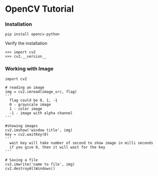 # OpenCV Tutorial

### Installation
`pip install opencv-python` 

Verify the installation
~~~
>>> import cv2
>>> cv2.__version__
~~~

### Working with Image
~~~
import cv2

# reading an image
img = cv2.imread(image_src, flag) 
'''
  flag could be 0, 1, -1
  0 - grayscale image
  1 - color image
  -1 - image with alpha channel
'''

#showing images
cv2.imshow('window title', img)
key = cv2.waitKey(0)
'''
  wait key will take number of second to show image in milli seconds
  if you give 0, then it will wait for the key
'''

# Saving a file
cv2.imwrite('name to file', img)
cv2.destroyAllWindows()
~~~
